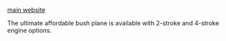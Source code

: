 [main website](https://aeroplanemanufactory.com/ChinookPlus2.html)

The ultimate affordable bush plane is available with 2-stroke and 4-stroke engine options.
